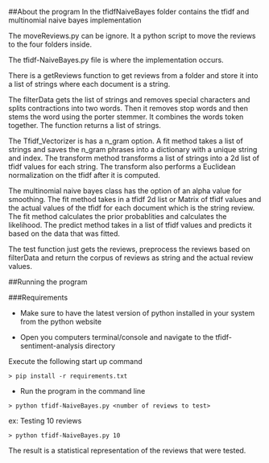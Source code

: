 ##About the program
In the tfidfNaiveBayes folder contains the tfidf and multinomial naive bayes implementation

The moveReviews.py can be ignore. It a python script to move the reviews to the four folders inside.

The tfidf-NaiveBayes.py file is where the implementation occurs. 

There is a getReviews function to get reviews from a folder and store it into a list of strings
where each document is a string.

The filterData gets the list of strings and removes special characters and splits contractions into
two words. Then it removes stop words and then stems the word using the porter stemmer. It combines
the words token together. The function returns a list of strings.

The Tfidf_Vectorizer is has a n_gram option. A fit method takes a list of strings and saves the
n_gram phrases into a dictionary with a unique string and index. The transform method transforms
a list of strings into a 2d list of tfidf values for each string. The transform also performs a
Euclidean normalization on the tfidf after it is computed. 

The multinomial naive bayes class has the option of an alpha value for smoothing. The fit method takes
in a tfidf 2d list or Matrix of tfidf values and the actual values of the tfidf for each document
which is the string review. The fit method calculates the prior probablities and calculates the
likelihood. The predict method takes in a list of tfidf values and predicts it based on the data
that was fitted.

The test function just gets the reviews, preprocess the reviews based on filterData and return the
corpus of reviews as string and the actual review values.

##Running the program

###Requirements
- Make sure to have the latest version of python installed in your system from the python website
  
- Open you computers terminal/console and navigate to the tfidf-sentiment-analysis directory

Execute the following start up command
```buildoutcfg
> pip install -r requirements.txt
```

- Run the program in the command line
```buildoutcfg
> python tfidf-NaiveBayes.py <number of reviews to test>
```

ex: Testing 10 reviews
```buildoutcfg
> python tfidf-NaiveBayes.py 10
```
The result is a statistical representation of the reviews that were tested.

